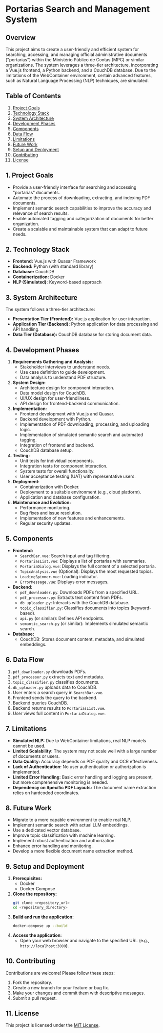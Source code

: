 # Portarias Search and Management System

## Overview

This project aims to create a user-friendly and efficient system for searching, accessing, and managing official administrative documents ("portarias") within the Ministério Público de Contas (MPC) or similar organizations. The system leverages a three-tier architecture, incorporating a Vue.js frontend, a Python backend, and a CouchDB database. Due to the limitations of the WebContainer environment, certain advanced features, such as Natural Language Processing (NLP) techniques, are simulated.

## Table of Contents

1.  [Project Goals](#project-goals)
2.  [Technology Stack](#technology-stack)
3.  [System Architecture](#system-architecture)
4.  [Development Phases](#development-phases)
5.  [Components](#components)
6.  [Data Flow](#data-flow)
7.  [Limitations](#limitations)
8.  [Future Work](#future-work)
9.  [Setup and Deployment](#setup-and-deployment)
10. [Contributing](#contributing)
11. [License](#license)

## 1. Project Goals

*   Provide a user-friendly interface for searching and accessing "portarias" documents.
*   Automate the process of downloading, extracting, and indexing PDF documents.
*   Implement semantic search capabilities to improve the accuracy and relevance of search results.
*   Enable automated tagging and categorization of documents for better organization.
*   Create a scalable and maintainable system that can adapt to future needs.

## 2. Technology Stack

*   **Frontend:** Vue.js with Quasar Framework
*   **Backend:** Python (with standard library)
*   **Database:** CouchDB
*   **Containerization:** Docker
*   **NLP (Simulated):** Keyword-based approach

## 3. System Architecture

The system follows a three-tier architecture:

*   **Presentation Tier (Frontend):** Vue.js application for user interaction.
*   **Application Tier (Backend):** Python application for data processing and API handling.
*   **Data Tier (Database):** CouchDB database for storing document data.

## 4. Development Phases

1.  **Requirements Gathering and Analysis:**
    *   Stakeholder interviews to understand needs.
    *   Use case definition to guide development.
    *   Data analysis to understand PDF structure.
2.  **System Design:**
    *   Architecture design for component interaction.
    *   Data model design for CouchDB.
    *   UI/UX design for user-friendliness.
    *   API design for frontend-backend communication.
3.  **Implementation:**
    *   Frontend development with Vue.js and Quasar.
    *   Backend development with Python.
    *   Implementation of PDF downloading, processing, and uploading logic.
    *   Implementation of simulated semantic search and automated tagging.
    *   Integration of frontend and backend.
    *   CouchDB database setup.
4.  **Testing:**
    *   Unit tests for individual components.
    *   Integration tests for component interaction.
    *   System tests for overall functionality.
    *   User acceptance testing (UAT) with representative users.
5.  **Deployment:**
    *   Containerization with Docker.
    *   Deployment to a suitable environment (e.g., cloud platform).
    *   Application and database configuration.
6.  **Maintenance and Evolution:**
    *   Performance monitoring.
    *   Bug fixes and issue resolution.
    *   Implementation of new features and enhancements.
    *   Regular security updates.

## 5. Components

*   **Frontend:**
    *   `SearchBar.vue`: Search input and tag filtering.
    *   `PortariasList.vue`: Displays a list of portarias with summaries.
    *   `PortariaDialog.vue`: Displays the full content of a selected portaria.
    *   `TopicAnalysis.vue` (Optional): Displays the most requested topics.
    *   `LoadingSpinner.vue`: Loading indicator.
    *   `ErrorMessage.vue`: Displays error messages.
*   **Backend:**
    *   `pdf_downloader.py`: Downloads PDFs from a specified URL.
    *   `pdf_processor.py`: Extracts text content from PDFs.
    *   `db_uploader.py`: Interacts with the CouchDB database.
    *   `topic_classifier.py`: Classifies documents into topics (keyword-based).
    *   `api.py` (or similar): Defines API endpoints.
    *   `semantic_search.py` (or similar): Implements simulated semantic search.
*   **Database:**
    *   CouchDB: Stores document content, metadata, and simulated embeddings.

## 6. Data Flow

1.  `pdf_downloader.py` downloads PDFs.
2.  `pdf_processor.py` extracts text and metadata.
3.  `topic_classifier.py` classifies documents.
4.  `db_uploader.py` uploads data to CouchDB.
5.  User enters a search query in `SearchBar.vue`.
6.  Frontend sends the query to the backend.
7.  Backend queries CouchDB.
8.  Backend returns results to `PortariasList.vue`.
9.  User views full content in `PortariaDialog.vue`.

## 7. Limitations

*   **Simulated NLP:** Due to WebContainer limitations, real NLP models cannot be used.
*   **Limited Scalability:** The system may not scale well with a large number of documents or users.
*   **Data Quality:** Accuracy depends on PDF quality and OCR effectiveness.
*   **Lack of Authentication:** No user authentication or authorization is implemented.
*   **Limited Error Handling:** Basic error handling and logging are present, but more comprehensive monitoring is needed.
*   **Dependency on Specific PDF Layouts:** The document name extraction relies on hardcoded coordinates.

## 8. Future Work

*   Migrate to a more capable environment to enable real NLP.
*   Implement semantic search with actual LLM embeddings.
*   Use a dedicated vector database.
*   Improve topic classification with machine learning.
*   Implement robust authentication and authorization.
*   Enhance error handling and monitoring.
*   Develop a more flexible document name extraction method.

## 9. Setup and Deployment

1.  **Prerequisites:**
    *   Docker
    *   Docker Compose
2.  **Clone the repository:**
    ```bash
    git clone <repository_url>
    cd <repository_directory>
    ```
3.  **Build and run the application:**
    ```bash
    docker-compose up --build
    ```
4.  **Access the application:**
    *   Open your web browser and navigate to the specified URL (e.g., `http://localhost:3000`).

## 10. Contributing

Contributions are welcome! Please follow these steps:

1.  Fork the repository.
2.  Create a new branch for your feature or bug fix.
3.  Make your changes and commit them with descriptive messages.
4.  Submit a pull request.

## 11. License

This project is licensed under the [MIT License](LICENSE).
